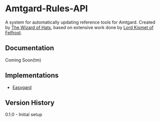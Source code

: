 # Amtgard-Rules-API
A system for automatically updating reference tools for Amtgard. Created by [The Wizard of Hats](https://ork.amtgard.com/orkui/index.php?Route=Player/index/171316), based on extensive work done by [Lord Kismet of Felfrost](https://ork.amtgard.com/orkui/index.php?Route=Player/index/43232).


## Documentation
Coming Soon(tm)


## Implementations
- [Easygard](https://github.com/kenwalker/easygard.ca)


## Version History
0.1.0 - Initial setup

